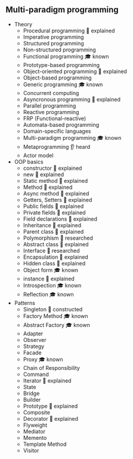 ## Multi-paradigm programming

- Theory
  - Procedural programming 🙋 explained
  - Imperative programming
  - Structured programming
  - Non-structured programming
  - Functional programming 🎓 known
  - Prototype-based programming
  - Object-oriented programming 🙋 explained
  - Object-based programming 
  - Generic programming 🎓 known
  - Concurrent computing
  - Asyncronous programming 🙋 explained
  - Parallel programming
  - Reactive programming
  - FRP (Functional-reactive)
  - Automata-based programming
  - Domain-specific languages
  - Multi-paradigm programming 🎓 known
  - Metaprogramming 👂 heard
  - Actor model
- OOP basics
  - constructor 🙋 explained
  - new 🙋 explained
  - Static method 🙋 explained
  - Method 🙋 explained
  - Async method 🙋 explained
  - Getters, Setters 🙋 explained
  - Public fields 🙋 explained
  - Private fields 🙋 explained
  - Field declarations 🙋 explained
  - Inheritance 🙋 explained
  - Parent class 🙋 explained
  - Polymorphism 🔬 researched
  - Abstract class 🙋 explained
  - Interface 🔬 researched
  - Encapsulation 🙋 explained
  - Hidden class 🙋 explained
  - Object form 🎓 known
  - instance 🙋 explained
  - Introspection 🎓 known
  - Reflection 🎓 known
- Patterns
  - Singleton 🚀 constructed
  - Factory Method 🎓 known
  - Abstract Factory 🎓 known
  - Adapter
  - Observer
  - Strategy
  - Facade
  - Proxy 🎓 known
  - Chain of Responsibility
  - Command
  - Iterator 🙋 explained
  - State
  - Bridge
  - Builder
  - Prototype 🙋 explained
  - Composite
  - Decorator 🙋 explained
  - Flyweight
  - Mediator
  - Memento
  - Template Method
  - Visitor
